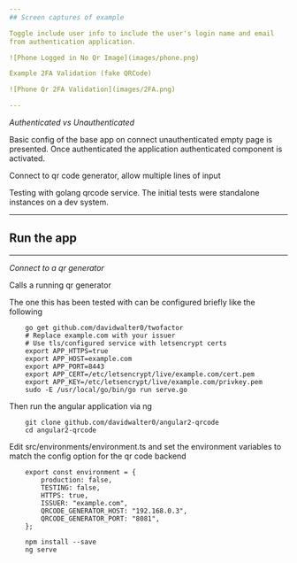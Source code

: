 ```yaml
---
## Screen captures of example

Toggle include user info to include the user's login name and email
from authentication application.

![Phone Logged in No Qr Image](images/phone.png)

Example 2FA Validation (fake QRCode)

![Phone Qr 2FA Validation](images/2FA.png)

--- 
```

*Authenticated vs Unauthenticated*

Basic config of the base app on connect unauthenticated empty page is
presented. Once authenticated the application authenticated component
is activated.

Connect to qr code generator, allow multiple lines of input

Testing with golang qrcode service. The initial tests were standalone
instances on a dev system.

---
## Run the app

---
*Connect to a qr generator*


Calls a running qr generator

The one this has been tested with can be configured briefly like the following

```
    go get github.com/davidwalter0/twofactor
    # Replace example.com with your issuer
    # Use tls/configured service with letsencrypt certs
    export APP_HTTPS=true
    export APP_HOST=example.com
    export APP_PORT=8443
    export APP_CERT=/etc/letsencrypt/live/example.com/cert.pem
    export APP_KEY=/etc/letsencrypt/live/example.com/privkey.pem
    sudo -E /usr/local/go/bin/go run serve.go

```

Then run the angular application via ng

```
    git clone github.com/davidwalter0/angular2-qrcode
    cd angular2-qrcode
```


Edit src/environments/environment.ts and set the environment variables
to match the config option for the qr code backend

```
    export const environment = {
        production: false,
        TESTING: false,
        HTTPS: true,
        ISSUER: "example.com",
        QRCODE_GENERATOR_HOST: "192.168.0.3",
        QRCODE_GENERATOR_PORT: "8081",
    };
```

```
    npm install --save
    ng serve 
```
